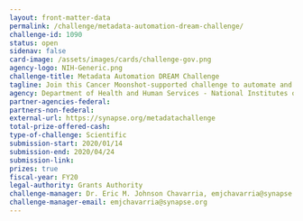 ```yaml
---
layout: front-matter-data
permalink: /challenge/metadata-automation-dream-challenge/
challenge-id: 1090
status: open
sidenav: false
card-image: /assets/images/cards/challenge-gov.png
agency-logo: NIH-Generic.png
challenge-title: Metadata Automation DREAM Challenge
tagline: Join this Cancer Moonshot-supported challenge to automate and harmonize the metadata annotation of structured data.
agency: Department of Health and Human Services - National Institutes of Health
partner-agencies-federal:
partners-non-federal:
external-url: https://synapse.org/metadatachallenge
total-prize-offered-cash:
type-of-challenge: Scientific
submission-start: 2020/01/14
submission-end: 2020/04/24
submission-link: 
prizes: true
fiscal-year: FY20
legal-authority: Grants Authority
challenge-manager: Dr. Eric M. Johnson Chavarria, emjchavarria@synapse.org
challenge-manager-email: emjchavarria@synapse.org
---
```

